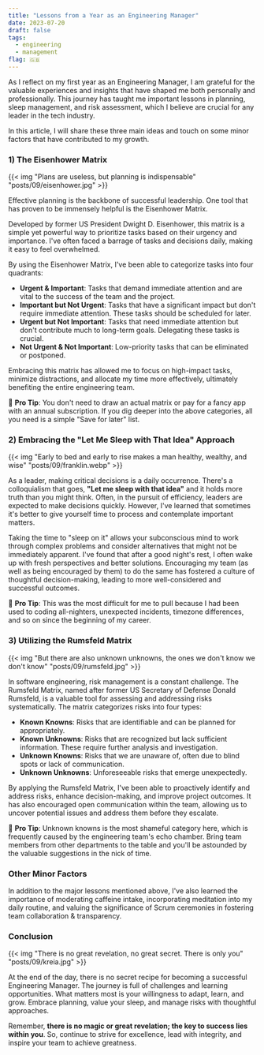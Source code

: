 ```yaml
---
title: "Lessons from a Year as an Engineering Manager"
date: 2023-07-20
draft: false
tags:
  - engineering
  - management
flag: 🇬🇧
---
```


As I reflect on my first year as an Engineering Manager, I am grateful for the valuable experiences and insights that have shaped me both personally and professionally. This journey has taught me important lessons in planning, sleep management, and risk assessment, which I believe are crucial for any leader in the tech industry. 

In this article, I will share these three main ideas and touch on some minor factors that have contributed to my growth.

<!--more-->

### 1) The Eisenhower Matrix

{{< img "Plans are useless, but planning is indispensable" "posts/09/eisenhower.jpg" >}}

Effective planning is the backbone of successful leadership. One tool that has proven to be immensely helpful is the Eisenhower Matrix. 

Developed by former US President Dwight D. Eisenhower, this matrix is a simple yet powerful way to prioritize tasks based on their urgency and importance. I've often faced a barrage of tasks and decisions daily, making it easy to feel overwhelmed.

By using the Eisenhower Matrix, I've been able to categorize tasks into four quadrants:            

- **Urgent & Important**: Tasks that demand immediate attention and are vital to the success of the team and the project.
- **Important but Not Urgent**: Tasks that have a significant impact but don't require immediate attention. These tasks should be scheduled for later.
- **Urgent but Not Important**: Tasks that need immediate attention but don't contribute much to long-term goals. Delegating these tasks is crucial.
- **Not Urgent & Not Important**: Low-priority tasks that can be eliminated or postponed.

Embracing this matrix has allowed me to focus on high-impact tasks, minimize distractions, and allocate my time more effectively, ultimately benefiting the entire engineering team.

🎩 **Pro Tip**: You don't need to draw an actual matrix or pay for a fancy app with an annual subscription. If you dig deeper into the above categories, all you need is a simple "Save for later" list.

### 2) Embracing the "Let Me Sleep with That Idea" Approach

{{< img "Early to bed and early to rise makes a man healthy, wealthy, and wise" "posts/09/franklin.webp" >}}

As a leader, making critical decisions is a daily occurrence. There's a colloquialism that goes, **"Let me sleep with that idea"** and it holds more truth than you might think. Often, in the pursuit of efficiency, leaders are expected to make decisions quickly. However, I've learned that sometimes it's better to give yourself time to process and contemplate important matters.

Taking the time to "sleep on it" allows your subconscious mind to work through complex problems and consider alternatives that might not be immediately apparent. I've found that after a good night's rest, I often wake up with fresh perspectives and better solutions. Encouraging my team (as well as being encouraged by them) to do the same has fostered a culture of thoughtful decision-making, leading to more well-considered and successful outcomes.

🎩 **Pro Tip**: This was the most difficult for me to pull because I had been used to coding all-nighters, unexpected incidents, timezone differences, and so on since the beginning of my career.

### 3) Utilizing the Rumsfeld Matrix

{{< img "But there are also unknown unknowns, the ones we don't know we don't know" "posts/09/rumsfeld.jpg" >}}

In software engineering, risk management is a constant challenge. The Rumsfeld Matrix, named after former US Secretary of Defense Donald Rumsfeld, is a valuable tool for assessing and addressing risks systematically. The matrix categorizes risks into four types:

- **Known Knowns**: Risks that are identifiable and can be planned for appropriately.
- **Known Unknowns**: Risks that are recognized but lack sufficient information. These require further analysis and investigation.
- **Unknown Knowns**: Risks that we are unaware of, often due to blind spots or lack of communication.
- **Unknown Unknowns**: Unforeseeable risks that emerge unexpectedly.

By applying the Rumsfeld Matrix, I've been able to proactively identify and address risks, enhance decision-making, and improve project outcomes. It has also encouraged open communication within the team, allowing us to uncover potential issues and address them before they escalate.

🎩 **Pro Tip**: Unknown knowns is the most shameful category here, which is frequently caused by the engineering team's echo chamber. Bring team members from other departments to the table and you'll be astounded by the valuable suggestions in the nick of time.

### Other Minor Factors 

In addition to the major lessons mentioned above, I've also learned the importance of moderating caffeine intake, incorporating meditation into my daily routine, and valuing the significance of Scrum ceremonies in fostering team collaboration & transparency.

### Conclusion

{{< img "There is no great revelation, no great secret. There is only you" "posts/09/kreia.jpg" >}}

At the end of the day, there is no secret recipe for becoming a successful Engineering Manager. The journey is full of challenges and learning opportunities. What matters most is your willingness to adapt, learn, and grow. Embrace planning, value your sleep, and manage risks with thoughtful approaches. 

Remember, **there is no magic or great revelation; the key to success lies within you**. So, continue to strive for excellence, lead with integrity, and inspire your team to achieve greatness.
